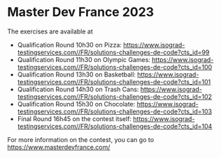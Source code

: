 # Master Dev France 2023

The exercises are available at
* Qualification Round 10h30 on Pizza: https://www.isograd-testingservices.com//FR/solutions-challenges-de-code?cts_id=99
* Qualification Round 11h30 on Olympic Games: https://www.isograd-testingservices.com//FR/solutions-challenges-de-code?cts_id=100
* Qualification Round 13h30 on Basketball: https://www.isograd-testingservices.com//FR/solutions-challenges-de-code?cts_id=101
* Qualification Round 14h30 on Trash Cans: https://www.isograd-testingservices.com//FR/solutions-challenges-de-code?cts_id=102
* Qualification Round 15h30 on Chocolate: https://www.isograd-testingservices.com//FR/solutions-challenges-de-code?cts_id=103
* Final Round 16h45 on the contest itself: https://www.isograd-testingservices.com//FR/solutions-challenges-de-code?cts_id=104

For more information on the contest, you can go to https://www.masterdevfrance.com/

